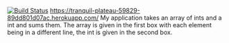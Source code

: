 [![Build Status](https://app.travis-ci.com/EmreEksi03/BIL481_HW.svg?token=AgLjx8qSD7PCH63toGrZ&branch=master)](https://app.travis-ci.com/EmreEksi03/BIL481_HW)
https://tranquil-plateau-59829-89dd801d07ac.herokuapp.com/
My application takes an array of ints and a int and sums them. 
The array is given in the first box with each element being in a different line, the int is given in the second box.
